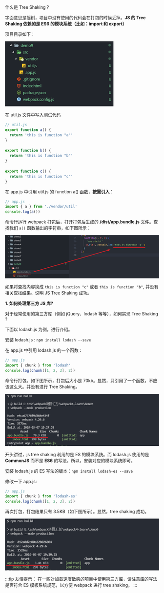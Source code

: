 什么是 Tree Shaking？

字面意思是摇树，项目中没有使用的代码会在打包的时候丢掉。**JS 的 Tree Shaking 依赖的是 ES6 的模块系统（比如：import 和 export）**

项目目录如下：

![](https://raw.githubusercontent.com/ITxiaohao/blog-img/master/img/webpack/20190307185838.png)

在 util.js 文件中写入测试代码

```js
// util.js
export function a() {
  return 'this is function "a"'
}

export function b() {
  return 'this is function "b"'
}

export function c() {
  return 'this is function "c"'
}
```

在 app.js 中引用 util.js 的 function a() 函数，**按需引入**：

```js
// app.js
import { a } from './vendor/util'
console.log(a())
```

命令行运行 webpack 打包后，打开打包后生成的 **/dist/app.bundle.js** 文件。查找我们 `a()` 函数输出的字符串，如下图所示：

![](https://raw.githubusercontent.com/ITxiaohao/blog-img/master/img/webpack/20190307191853.png)

如果将查找内容换成 `this is function "c"` 或者 `this is function "b"`, 并没有相关查找结果。说明 JS Tree Shaking 成功。

**1. 如何处理第三方 JS 库?**

对于经常使用的第三方库（例如 jQuery、lodash 等等），如何实现 Tree Shaking ?

下面以 lodash.js 为例，进行介绍。

安装 lodash.js : `npm install lodash --save`

在 app.js 中引用 lodash.js 的一个函数：

```js
// app.js
import { chunk } from 'lodash'
console.log(chunk([1, 2, 3], 2))
```

命令行打包。如下图所示，打包后大小是 70kb。显然，只引用了一个函数，不应该这么大。并没有进行 Tree Shaking。

![](https://raw.githubusercontent.com/ITxiaohao/blog-img/master/img/webpack/20190307193414.png)

开头讲过，js tree shaking 利用的是 ES 的模块系统。而 lodash.js 使用的是 **CommonJS** 而不是 **ES6** 的写法。所以，安装对应的模块系统即可。

安装 lodash.js 的 ES 写法的版本：`npm install lodash-es --save`

修改一下 app.js:

```js
// app.js
import { chunk } from 'lodash-es'
console.log(chunk([1, 2, 3], 2))
```

再次打包，打包结果只有 3.5KB（如下图所示）。显然，tree shaking 成功。

![](https://raw.githubusercontent.com/ITxiaohao/blog-img/master/img/webpack/20190307194006.png)

:::tip 友情提示：
在一些对加载速度敏感的项目中使用第三方库，请注意库的写法是否符合 ES 模板系统规范，以方便 webpack 进行 tree shaking。
:::
